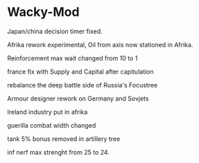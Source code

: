 # Wacky-Mod

Japan/china decision timer fixed.

Afrika rework experimental, Oil from axis now stationed in Afrika.

Reinforcement max wait changed from 10 to 1

france fix with Supply and Capital after capitulation

rebalance the deep battle side of Russia's Focustree

Armour designer rework on Germany and Sovjets

Ireland industry put in afrika

guerilla combat width changed

tank 5% bonus removed in artillery tree

inf nerf max strenght from 25 to 24.
